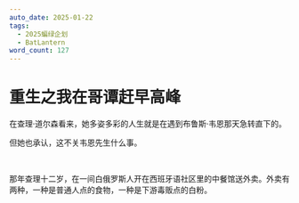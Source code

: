 ```yaml
---
auto_date: 2025-01-22
tags:
  - 2025蝙绿企划
  - BatLantern
word_count: 127
---
```


# 重生之我在哥谭赶早高峰

在查理·道尔森看来，她多姿多彩的人生就是在遇到布鲁斯·韦恩那天急转直下的。

但她也承认，这不关韦恩先生什么事。

<br>

那年查理十二岁，在一间白俄罗斯人开在西班牙语社区里的中餐馆送外卖。外卖有两种，一种是普通人点的食物，一种是下游毒贩点的白粉。
